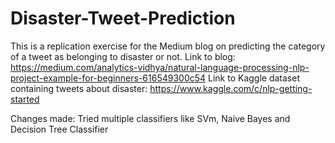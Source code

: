 # Disaster-Tweet-Prediction
This is a replication exercise for the Medium blog on predicting the category of a tweet as belonging to disaster or not.
Link to blog: https://medium.com/analytics-vidhya/natural-language-processing-nlp-project-example-for-beginners-616549300c54
Link to Kaggle dataset containing tweets about disaster: https://www.kaggle.com/c/nlp-getting-started

Changes made: Tried multiple classifiers like SVm, Naive Bayes and Decision Tree Classifier
